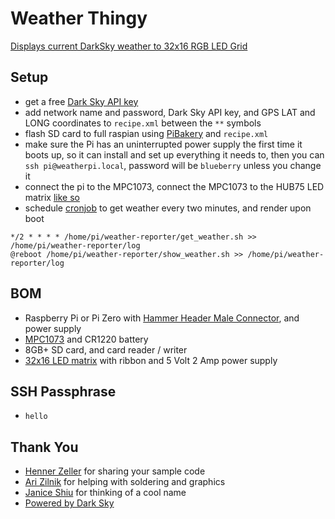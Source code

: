 # Weather Thingy

[Displays current DarkSky weather to 32x16 RGB LED Grid](https://medium.com/@bdettmer/displaying-weather-on-a-32x16-led-matrix-ce9281dc67a9)

## Setup
- get a free [Dark Sky API key](https://darksky.net/dev)
- add network name and password, Dark Sky API key, and GPS LAT and LONG coordinates to `recipe.xml` between the `**` symbols
- flash SD card to full raspian using [PiBakery](http://www.pibakery.org/download.html) and `recipe.xml` 
- make sure the Pi has an uninterrupted power supply the first time it boots up, so it can install and set up everything it needs to, then you can `ssh pi@weatherpi.local`, password will be `blueberry` unless you change it
- connect the pi to the MPC1073, connect the MPC1073 to the HUB75 LED matrix [like so](https://github.com/redSlug/weather-reporter/blob/master/images/hw.jpg) 
- schedule [cronjob](https://www.raspberrypi.org/documentation/linux/usage/cron.md) to get weather every two minutes, and render upon boot
```console
*/2 * * * * /home/pi/weather-reporter/get_weather.sh >> /home/pi/weather-reporter/log
@reboot /home/pi/weather-reporter/show_weather.sh >> /home/pi/weather-reporter/log
```

## BOM
- Raspberry Pi or Pi Zero with [Hammer Header Male Connector](https://www.adafruit.com/product/3662?gclid=CjwKCAjw_47YBRBxEiwAYuKdw5l9LOCGMq1DYlVqqCFQ7JWwCHZdirC31xi53t6ke8LuWUJVX_u75RoCaIEQAvD_BwE), and power supply
- [MPC1073](http://www.electrodragon.com/product/rgb-matrix-panel-drive-board-raspberry-pi/) and CR1220 battery
- 8GB+ SD card, and card reader / writer
- [32x16 LED matrix](https://www.adafruit.com/product/420) with ribbon and 5 Volt 2 Amp power supply

## SSH Passphrase
- `hello`

## Thank You
- [Henner Zeller](https://github.com/hzeller/rpi-rgb-led-matrix) for sharing your sample code
- [Ari Zilnik](https://medium.com/@azilnik) for helping with soldering and graphics
- [Janice Shiu](https://github.com/contrepoint) for thinking of a cool name
- [Powered by Dark Sky](https://darksky.net/poweredby/)
